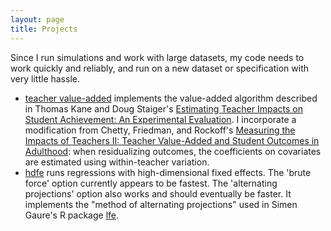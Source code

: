```yaml
---
layout: page
title: Projects
---
```


Since I run simulations and work with large datasets, my code needs to work quickly and reliably, and run on a new dataset or specification with very little hassle.

<ul>
<li> <a href="http://github.com/esantorella/tva">teacher value-added</a> implements the value-added algorithm described in Thomas Kane and Doug Staiger's <a href = "http://www.nber.org/papers/w14607">Estimating Teacher Impacts on Student Achievement: An Experimental Evaluation</a>. I incorporate a modification from Chetty, Friedman, and Rockoff's <a href ="http://www.rajchetty.com/chettyfiles/w19424.pdf">Measuring the Impacts of Teachers II: Teacher Value-Added and Student Outcomes in Adulthood</a>: when residualizing outcomes, the coefficients on covariates are estimated using within-teacher variation. 
</li>
<li> <a href="http://github.com/esantorella/hdfe">hdfe</a> runs regressions with high-dimensional fixed effects. The 'brute force' option currently appears to be fastest. The 'alternating projections' option also works and should eventually be faster. It implements the "method of alternating projections" used in Simen Gaure's R package <a href ="https://cran.r-project.org/web/packages/lfe/lfe.pdf">lfe</a>.
</li>
</ul>
